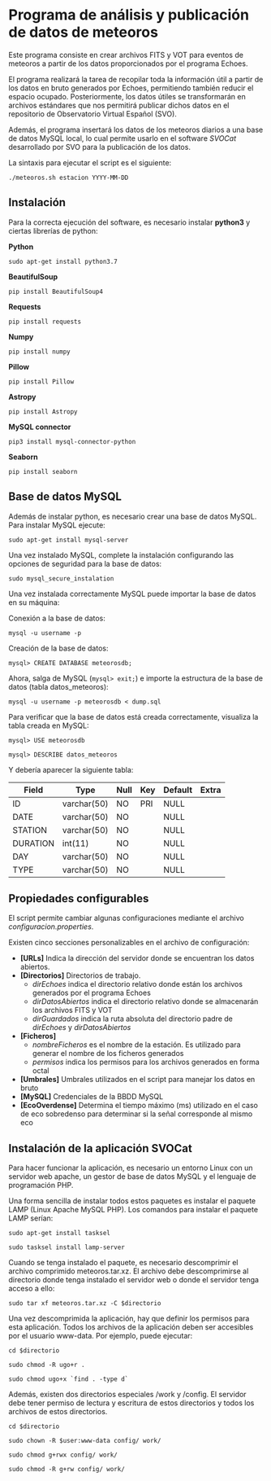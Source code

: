 # Programa de análisis y publicación de datos de meteoros

Este programa consiste en crear archivos FITS y VOT para eventos de meteoros a partir de los datos proporcionados por el programa Echoes.

El programa realizará la tarea de recopilar toda la información útil a partir de los datos en bruto generados por Echoes, permitiendo también reducir el espacio ocupado. Posteriormente, los datos útiles se transformarán en archivos estándares que nos permitirá publicar dichos datos en el repositorio de Observatorio Virtual Español (SVO).

Además, el programa insertará los datos de los meteoros diarios a una base de datos MySQL local, lo cual permite usarlo en el software _SVOCat_ desarrollado por SVO para la publicación de los datos.

La sintaxis para ejecutar el script es el siguiente:

    ./meteoros.sh estacion YYYY-MM-DD

## Instalación

Para la correcta ejecución del software, es necesario instalar **python3** y ciertas librerías de python:

**Python**

    sudo apt-get install python3.7

**BeautifulSoup**

    pip install BeautifulSoup4

**Requests**

    pip install requests

**Numpy**

    pip install numpy

**Pillow**

    pip install Pillow

**Astropy**

    pip install Astropy

**MySQL connector**

    pip3 install mysql-connector-python
    
**Seaborn**
    
    pip install seaborn

## Base de datos MySQL

Además de instalar python, es necesario crear una base de datos MySQL. Para instalar MySQL ejecute:

    sudo apt-get install mysql-server

Una vez instalado MySQL, complete la instalación configurando las opciones de seguridad para la base de datos:

    sudo mysql_secure_instalation

Una vez instalada correctamente MySQL puede importar la base de datos en su máquina:

Conexión a la base de datos:

    mysql -u username -p

Creación de la base de datos:

    mysql> CREATE DATABASE meteorosdb;

Ahora, salga de MySQL (`mysql> exit;`) e importe la estructura de la base de datos (tabla datos_meteoros):

    mysql -u username -p meteorosdb < dump.sql

Para verificar que la base de datos está creada correctamente, visualiza la tabla creada en MySQL:

    mysql> USE meteorosdb

    mysql> DESCRIBE datos_meteoros

Y debería aparecer la siguiente tabla:

| Field    | Type        | Null | Key | Default | Extra |
|----------|-------------|------|-----|---------|-------|
| ID       | varchar(50) | NO   | PRI | NULL    |       |
| DATE     | varchar(50) | NO   |     | NULL    |       |
| STATION  | varchar(50) | NO   |     | NULL    |       |
| DURATION | int(11)     | NO   |     | NULL    |       |
| DAY      | varchar(50) | NO   |     | NULL    |       |
| TYPE     | varchar(50) | NO   |     | NULL    |       |

## Propiedades configurables

El script permite cambiar algunas configuraciones mediante el archivo _configuracion.properties_.

Existen cinco secciones personalizables en el archivo de configuración:
- **[URLs]** Indica la dirección del servidor donde se encuentran los datos abiertos.
- **[Directorios]** Directorios de trabajo. 
    * *dirEchoes* indica el directorio relativo donde están los archivos generados por el programa Echoes
    * *dirDatosAbiertos* indica el directorio relativo donde se almacenarán los archivos FITS y VOT
    * *dirGuardados* indica la ruta absoluta del directorio padre de *dirEchoes* y *dirDatosAbiertos*
- **[Ficheros]**
    * *nombreFicheros* es el nombre de la estación. Es utilizado para generar el nombre de los ficheros generados
    * *permisos* indica los permisos para los archivos generados en forma octal
- **[Umbrales]** Umbrales utilizados en el script para manejar los datos en bruto
- **[MySQL]** Credenciales de la BBDD MySQL
- **[EcoOverdense]** Determina el tiempo máximo (ms) utilizado en el caso de eco sobredenso para determinar si la señal corresponde al mismo eco


## Instalación de la aplicación SVOCat

Para hacer funcionar la aplicación, es necesario un entorno Linux con un servidor web apache, un gestor de base de datos MySQL y el lenguaje de programación PHP.


Una forma sencilla de instalar todos estos paquetes es instalar el paquete LAMP (Linux Apache MySQL PHP). Los comandos para instalar el paquete LAMP serían:


    sudo apt-get install tasksel
    
    sudo tasksel install lamp-server
    
    
Cuando se tenga instalado el paquete, es necesario descomprimir el archivo comprimido meteoros.tar.xz. El archivo debe descomprimirse al directorio donde tenga instalado el servidor web o donde el servidor tenga acceso a ello:


    sudo tar xf meteoros.tar.xz -C $directorio
    
Una vez descomprimida la aplicación, hay que definir los permisos para esta aplicación. Todos los archivos de la aplicación deben ser accesibles por el usuario www-data. Por ejemplo, puede ejecutar:

    cd $directorio
    
    sudo chmod -R ugo+r .
    
    sudo chmod ugo+x `find . -type d`

Además, existen dos directorios especiales /work y /config. El servidor debe tener permiso de lectura y escritura de estos directorios y todos los archivos de estos directorios.

    cd $directorio
    
    sudo chown -R $user:www-data config/ work/
    
    sudo chmod g+rwx config/ work/
    
    sudo chmod -R g+rw config/ work/

